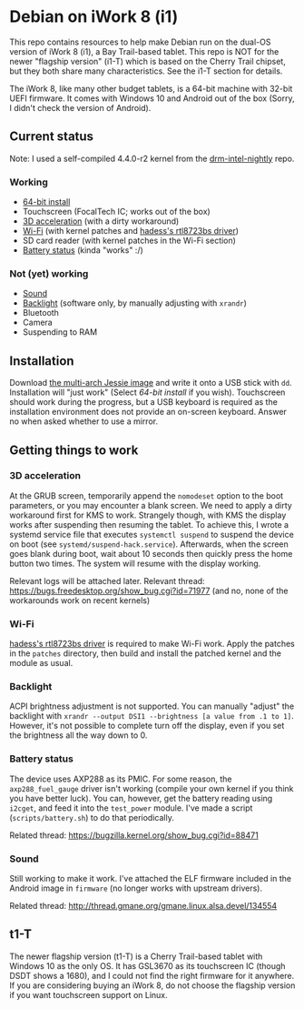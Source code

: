 # Debian on iWork 8 (i1)

This repo contains resources to help make Debian run on the dual-OS version of iWork 8 (i1), a Bay Trail-based tablet. This repo is NOT for the newer "flagship version" (i1-T) which is based on the Cherry Trail chipset, but they both share many characteristics. See the i1-T section for details.

The iWork 8, like many other budget tablets, is a 64-bit machine with 32-bit UEFI firmware. It comes with Windows 10 and Android out of the box (Sorry, I didn't check the version of Android).

## Current status
Note: I used a self-compiled 4.4.0-r2 kernel from the [drm-intel-nightly](http://cgit.freedesktop.org/drm-intel/) repo.

### Working
- [64-bit install](#installation)
- Touchscreen (FocalTech IC; works out of the box)
- [3D acceleration](#3d-acceleration) (with a dirty workaround)
- [Wi-Fi](#wi-fi) (with kernel patches and [hadess's rtl8723bs driver](https://github.com/hadess/rtl8723bs))
- SD card reader (with kernel patches in the Wi-Fi section)
- [Battery status](#battery-status) (kinda "works" :/)

### Not (yet) working
- [Sound](#sound)
- [Backlight](#backlight) (software only, by manually adjusting with `xrandr`)
- Bluetooth
- Camera
- Suspending to RAM

## Installation
Download [the multi-arch Jessie image](http://cdimage.debian.org/cdimage/release/current/multi-arch/iso-dvd/debian-8.2.0-i386-amd64-source-DVD-1.iso) and write it onto a USB stick with `dd`. Installation will "just work" (Select *64-bit install* if you wish). Touchscreen should work during the progress, but a USB keyboard is required as the installation environment does not provide an on-screen keyboard. Answer no when asked whether to use a mirror.

## Getting things to work
### 3D acceleration
At the GRUB screen, temporarily append the `nomodeset` option to the boot parameters, or you may encounter a blank screen. We need to apply a dirty workaround first for KMS to work. Strangely though, with KMS the display works after suspending then resuming the tablet. To achieve this, I wrote a systemd service file that executes `systemctl suspend` to suspend the device on boot (see `systemd/suspend-hack.service`). Afterwards, when the screen goes blank during boot, wait about 10 seconds then quickly press the home button two times. The system will resume with the display working.

Relevant logs will be attached later.
Relevant thread: https://bugs.freedesktop.org/show_bug.cgi?id=71977 (and no, none of the workarounds work on recent kernels)

### Wi-Fi
[hadess's rtl8723bs driver](https://github.com/hadess/rtl8723bs) is required to make Wi-Fi work. Apply the patches in the `patches` directory, then build and install the patched kernel and the module as usual.

### Backlight
ACPI brightness adjustment is not supported. You can manually "adjust" the backlight with `xrandr --output DSI1 --brightness [a value from .1 to 1]`. However, it's not possible to complete turn off the display, even if you set the brightness all the way down to 0.

### Battery status
The device uses AXP288 as its PMIC. For some reason, the `axp288_fuel_gauge` driver isn't working (compile your own kernel if you think you have better luck). You can, however, get the battery reading using `i2cget`, and feed it into the `test_power` module. I've made a script (`scripts/battery.sh`) to do that periodically.

Related thread: https://bugzilla.kernel.org/show_bug.cgi?id=88471

### Sound
Still working to make it work. I've attached the ELF firmware included in the Android image in `firmware` (no longer works with upstream drivers).

Related thread: http://thread.gmane.org/gmane.linux.alsa.devel/134554

## t1-T
The newer flagship version (t1-T) is a Cherry Trail-based tablet with Windows 10 as the only OS. It has GSL3670 as its touchscreen IC (though DSDT shows a 1680), and I could not find the right firmware for it anywhere. If you are considering buying an iWork 8, do not choose the flagship version if you want touchscreen support on Linux.

